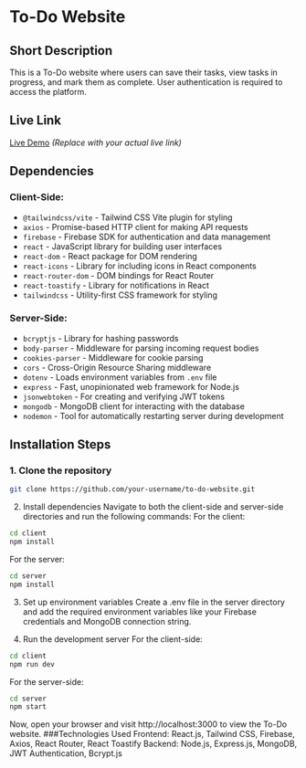 # To-Do Website

## Short Description
This is a To-Do website where users can save their tasks, view tasks in progress, and mark them as complete. User authentication is required to access the platform.

## Live Link
[Live Demo](https://your-live-demo-link.com) *(Replace with your actual live link)*

## Dependencies

### Client-Side:
- `@tailwindcss/vite` - Tailwind CSS Vite plugin for styling
- `axios` - Promise-based HTTP client for making API requests
- `firebase` - Firebase SDK for authentication and data management
- `react` - JavaScript library for building user interfaces
- `react-dom` - React package for DOM rendering
- `react-icons` - Library for including icons in React components
- `react-router-dom` - DOM bindings for React Router
- `react-toastify` - Library for notifications in React
- `tailwindcss` - Utility-first CSS framework for styling

### Server-Side:
- `bcryptjs` - Library for hashing passwords
- `body-parser` - Middleware for parsing incoming request bodies
- `cookies-parser` - Middleware for cookie parsing
- `cors` - Cross-Origin Resource Sharing middleware
- `dotenv` - Loads environment variables from `.env` file
- `express` - Fast, unopinionated web framework for Node.js
- `jsonwebtoken` - For creating and verifying JWT tokens
- `mongodb` - MongoDB client for interacting with the database
- `nodemon` - Tool for automatically restarting server during development

## Installation Steps

### 1. Clone the repository
```bash
git clone https://github.com/your-username/to-do-website.git
```

2. Install dependencies
Navigate to both the client-side and server-side directories and run the following commands:
For the client:
```bash
cd client
npm install
```
For the server:
```bash
cd server
npm install
```
3. Set up environment variables
Create a .env file in the server directory and add the required environment variables like your Firebase credentials and MongoDB connection string.

4. Run the development server
For the client-side:
```bash
cd client
npm run dev
```
For the server-side:
```bash
cd server
npm start
```
Now, open your browser and visit http://localhost:3000 to view the To-Do website.
###Technologies Used
Frontend: React.js, Tailwind CSS, Firebase, Axios, React Router, React Toastify
Backend: Node.js, Express.js, MongoDB, JWT Authentication, Bcrypt.js